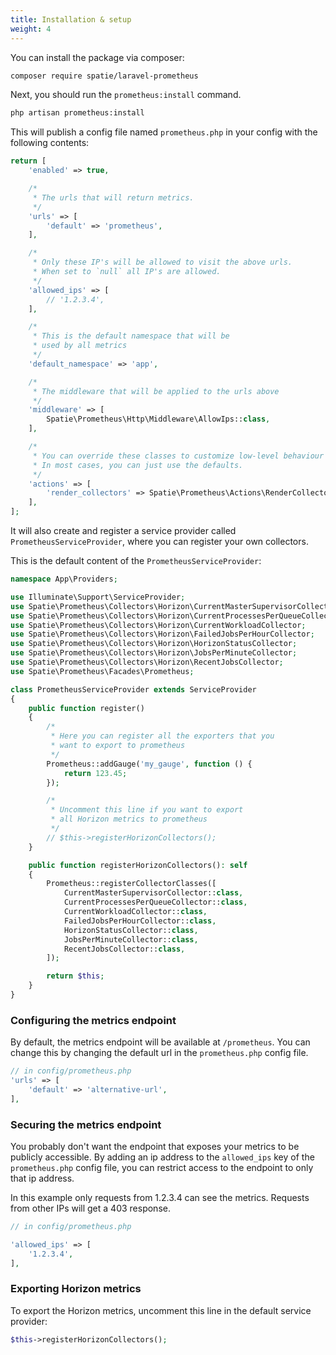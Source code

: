 ```yaml
---
title: Installation & setup
weight: 4
---
```


You can install the package via composer:

```bash
composer require spatie/laravel-prometheus
```

Next, you should run the `prometheus:install` command.

```bash
php artisan prometheus:install
```

This will publish a config file named `prometheus.php` in your config with the following contents:

```php
return [
    'enabled' => true,

    /*
     * The urls that will return metrics.
     */
    'urls' => [
        'default' => 'prometheus',
    ],

    /*
     * Only these IP's will be allowed to visit the above urls.
     * When set to `null` all IP's are allowed.
     */
    'allowed_ips' => [
        // '1.2.3.4',
    ],

    /*
     * This is the default namespace that will be
     * used by all metrics
     */
    'default_namespace' => 'app',

    /*
     * The middleware that will be applied to the urls above
     */
    'middleware' => [
        Spatie\Prometheus\Http\Middleware\AllowIps::class,
    ],

    /*
     * You can override these classes to customize low-level behaviour of the package.
     * In most cases, you can just use the defaults.
     */
    'actions' => [
        'render_collectors' => Spatie\Prometheus\Actions\RenderCollectorsAction::class,
    ],
];
```

It will also create and register a service provider called `PrometheusServiceProvider`, where you can register your own collectors.

This is the default content of the `PrometheusServiceProvider`:

```php
namespace App\Providers;

use Illuminate\Support\ServiceProvider;
use Spatie\Prometheus\Collectors\Horizon\CurrentMasterSupervisorCollector;
use Spatie\Prometheus\Collectors\Horizon\CurrentProcessesPerQueueCollector;
use Spatie\Prometheus\Collectors\Horizon\CurrentWorkloadCollector;
use Spatie\Prometheus\Collectors\Horizon\FailedJobsPerHourCollector;
use Spatie\Prometheus\Collectors\Horizon\HorizonStatusCollector;
use Spatie\Prometheus\Collectors\Horizon\JobsPerMinuteCollector;
use Spatie\Prometheus\Collectors\Horizon\RecentJobsCollector;
use Spatie\Prometheus\Facades\Prometheus;

class PrometheusServiceProvider extends ServiceProvider
{
    public function register()
    {
        /*
         * Here you can register all the exporters that you
         * want to export to prometheus
         */
        Prometheus::addGauge('my_gauge', function () {
            return 123.45;
        });

        /*
         * Uncomment this line if you want to export
         * all Horizon metrics to prometheus
         */
        // $this->registerHorizonCollectors();
    }

    public function registerHorizonCollectors(): self
    {
        Prometheus::registerCollectorClasses([
            CurrentMasterSupervisorCollector::class,
            CurrentProcessesPerQueueCollector::class,
            CurrentWorkloadCollector::class,
            FailedJobsPerHourCollector::class,
            HorizonStatusCollector::class,
            JobsPerMinuteCollector::class,
            RecentJobsCollector::class,
        ]);

        return $this;
    }
}
```

### Configuring the metrics endpoint

By default, the metrics endpoint will be available at `/prometheus`. You can change this by changing the default url in the `prometheus.php` config file.

```php
// in config/prometheus.php
'urls' => [
    'default' => 'alternative-url',
],
```

### Securing the metrics endpoint

You probably don't want the endpoint that exposes your metrics to be publicly accessible. By adding an ip address to the `allowed_ips` key of the `prometheus.php` config file, you can restrict access to the endpoint to only that ip address.

In this example only requests from 1.2.3.4 can see the metrics. Requests from other IPs will get a 403 response.

```php
// in config/prometheus.php

'allowed_ips' => [
    '1.2.3.4',
],
```

### Exporting Horizon metrics

To export the Horizon metrics, uncomment this line in the default service provider:

```php
$this->registerHorizonCollectors();
```
